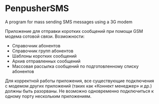 # PenpusherSMS
A program for mass sending SMS messages using a 3G modem

Приложение для отправки коротких сообщений при помощи GSM модема сотовой связи.
Возможности:
* Справочник абонентов
* Справочник групп абонентов
* Шаблоны коротких сообщений
* Архив отправленных сообщений
* Массовая рассылка сообщений по подготовленному списку абонентов

Для корректной работы приложения, все существующие подключения с модемом других приложений (таких как «Коннект менеджер» и др.) должны быть разорваны. Не возможно одновременно подключиться к одному порту нескольким приложениям.

